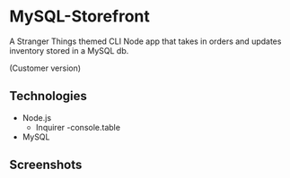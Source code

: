 # MySQL-Storefront

A Stranger Things themed CLI Node app that takes in orders and updates inventory stored in a MySQL db. 

(Customer version)

## Technologies

- Node.js
    - Inquirer
    -console.table
- MySQL

## Screenshots

